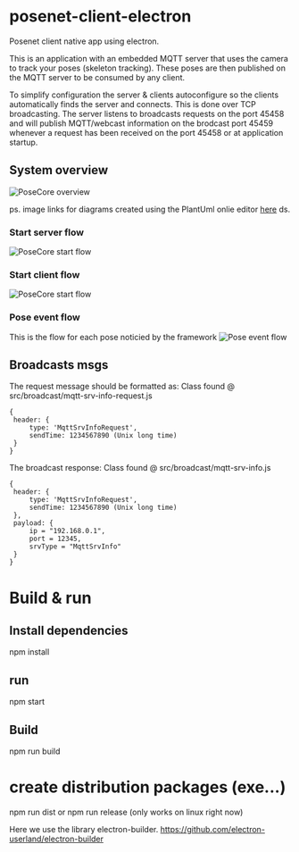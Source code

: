 # posenet-client-electron

Posenet client native app using electron.

This is an application with an embedded MQTT server that uses the camera to track your poses (skeleton tracking).
These poses are then published on the MQTT server to be consumed by any client.

To simplify configuration the server & clients autoconfigure so the clients automatically finds the server and connects.
This is done over TCP broadcasting.
The server listens to broadcasts requests on the port 45458 and will publish MQTT/webcast information on the brodcast port 45459 whenever a request has been received on the port 45458 or at application startup.

## System overview
![PoseCore overview](http://www.plantuml.com/plantuml/png/RP113u8m38Nl_HKDT-BT4v5uDC78tOpHWmdRi2juCFvtDs18Y3krVL_VorfuKIo3wR1tdhHZ0YYTwPqbAvXLOOYwUuGcG-MNSal4SX1YV56ZbI5M4pYN0DQrjDYSEzB2pkADnudfoUCRCBnzeYSUYMSez7VFuvwxNEjwTJ9FaN_GYPrgjVAoTMpISDhu0AHjpFDVtFpJE4ho4MFcHaX6YrgNrM4DX6GKmNICWcmRJlq5)

ps.
image links for diagrams created using the PlantUml onlie editor [here](http://www.plantuml.com/plantuml/uml/SoWkIImgAStDuShBJqbLA4ajBk5oICrB0Oe00000)
ds.

### Start server flow
![PoseCore start flow](http://www.plantuml.com/plantuml/png/PL3BJWCn3BplLunwvmTwG9LM7950z0VIx5IDMEB8TdV5tvC7eWTyI69d9ZEJatbGlt-jA6ACeko3wohxDA5MY2wAmzse1mH3E_IBKc4ffXAoup2lYNKFfNHGxEr_s9iOPr7YPMLqbGoZRhyl5rgNx19uUcu37F7H_E2FEGXDQSAeZglm8Ng4CI-ug8Gb1dCehKWsOaz-W-c642FDaF9LHiJLuJSgaQmsoh1y8-GMFMryX1arseU_MN9cTBZWzVryxWgYs7anYPySn6ffcavrhJ_z0m00)

### Start client flow
![PoseCore start flow](http://www.plantuml.com/plantuml/png/PP71QiCm38RlUOgVtlS2FOn2s76miRw0wgYhcMiPIqtOsq_Lp7Qe3Y5A_l_x33weKRVRjQ29SYgPgyMdSv5jck13oQHZTrFkEv3Y_X8_ciTooesgOJT75THQX7v9Zx4tjypI6I-5atMfSDewo8qrbA70q_EWO8yFSmZIdoDIO_MS5-yXhWjENHPAf8QhVaQCYi4kxCwildIcvHjKGSdooiC_OOoZ_irxw63I4ipEsgGgOyjsWVRLAObLaUjP1kFnOBFKoibWWjVtup5wqh7nIILziKNHHTDqyATVnWy0)

### Pose event flow
This is the flow for each pose noticied by the framework
![Pose event flow](http://www.plantuml.com/plantuml/png/bP71QlCm48JlVeeXz_y5VFW9X1vRMXBefL1aUHkBo9AgNJlDsnUjOd2JNkgBPU_ipBUhBOl9CeqUAJBHJ44-V3mt3G0OAp5ZCp7b3GoZ7BIGJ1PdNJ91iDcPaR9HWTNZlUGvCe4fpzL8izuvp_VAnvV30Viygspy5FbTjlEEWi2aL7FrKw4L4l_-NrdGel91ih6drGorNfGBJOl2-KG2eS0nbqN0kmvl0JtPs5Dj1v_8ayIWFaltJwU7hv8da87qByvE1WpkE10BKewTwPntSgcBzWATt6b23yE5Dt2AMU3DvSfycxSi28ekoW-zH8nyh2rgho2PYhyHU38iY85WhBYPblrXzLJh6bFBxThUCTB40_LbEHB1KySskyw5uwqRXRvPlPNcbJgEzaJoruchDrhiAVGtyqBYAblpcYs5VXhzDm00)

## Broadcasts msgs
The request message should be formatted as:
Class found @ src/broadcast/mqtt-srv-info-request.js
```
{
 header: {
     type: 'MqttSrvInfoRequest',
     sendTime: 1234567890 (Unix long time)
 }
}
```

The broadcast response:
Class found @ src/broadcast/mqtt-srv-info.js
```
{
 header: {
     type: 'MqttSrvInfoRequest',
     sendTime: 1234567890 (Unix long time)
 },
 payload: {
     ip = "192.168.0.1",
     port = 12345,
     srvType = "MqttSrvInfo"
 }
}
```


# Build & run

## Install dependencies
npm install

## run
npm start

## Build
npm run build

# create distribution packages (exe...)
npm run dist
or 
npm run release (only works on linux right now)

Here we use the library electron-builder.
https://github.com/electron-userland/electron-builder
